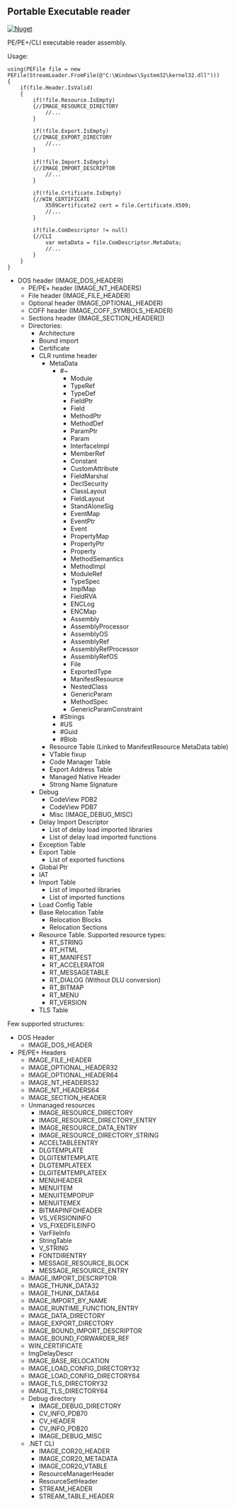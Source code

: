 ﻿## Portable Executable reader

[![Nuget](https://img.shields.io/nuget/v/AlphaOmega.PEReader)](https://www.nuget.org/packages/AlphaOmega.PEReader)

PE/PE+/CLI executable reader assembly.

Usage:

    using(PEFile file = new PEFile(StreamLoader.FromFile(@"C:\Windows\System32\kernel32.dll")))
    {
        if(file.Header.IsValid)
        {
            if(!file.Resource.IsEmpty)
            {//IMAGE_RESOURCE_DIRECTORY
                //...
            }

            if(!file.Export.IsEmpty)
            {//IMAGE_EXPORT_DIRECTORY
                //...
            }

            if(!file.Import.IsEmpty)
            {//IMAGE_IMPORT_DESCRIPTOR
                //...
            }

            if(!file.Crtificate.IsEmpty)
            {//WIN_CERTIFICATE
                X509Certificate2 cert = file.Certificate.X509;
                //...
            }

            if(file.ComDescriptor != null)
            {//CLI
                var metaData = file.ComDescriptor.MetaData;
                //...
            }
        }
    }

- DOS header (IMAGE_DOS_HEADER)
  - PE/PE+ header (IMAGE_NT_HEADERS)
  - File header (IMAGE_FILE_HEADER)
  - Optional header (IMAGE_OPTIONAL_HEADER)
  - COFF header (IMAGE_COFF_SYMBOLS_HEADER)
  - Sections header (IMAGE_SECTION_HEADER[])
  - Directories:
    - Architecture
    - Bound import
    - Certificate
    - CLR runtime header
      - MetaData
        - #~
          - Module
          - TypeRef
          - TypeDef
          - FieldPtr
          - Field
          - MethodPtr
          - MethodDef
          - ParamPtr
          - Param
          - InterfaceImpl
          - MemberRef
          - Constant
          - CustomAttribute
          - FieldMarshal
          - DeclSecurity
          - ClassLayout
          - FieldLayout
          - StandAloneSig
          - EventMap
          - EventPtr
          - Event
          - PropertyMap
          - PropertyPtr
          - Property
          - MethodSemantics
          - MethodImpl
          - ModuleRef
          - TypeSpec
          - ImplMap
          - FieldRVA
          - ENCLog
          - ENCMap
          - Assembly
          - AssemblyProcessor
          - AssemblyOS
          - AssemblyRef
          - AssemblyRefProcessor
          - AssemblyRefOS
          - File
          - ExportedType
          - ManifestResource
          - NestedClass
          - GenericParam
          - MethodSpec
          - GenericParamConstraint
        - #Strings
        - #US
        - #Guid
        - #Blob
      - Resource Table (Linked to ManifestResource MetaData table)
      - VTable fixup
      - Code Manager Table
      - Export Address Table
      - Managed Native Header
      - Strong Name Signature
    - Debug
      - CodeView PDB2
      - CodeView PDB7
      - Misc (IMAGE_DEBUG_MISC)
    - Delay Import Descriptor
      - List of delay load imported libraries
      - List of delay load imported functions
    - Exception Table
    - Export Table
      - List of exported functions
    - Global Ptr
    - IAT
    - Import Table
      - List of imported libraries
      - List of imported functions
    - Load Config Table
    - Base Relocation Table
      - Relocation Blocks
      - Relocation Sections
    - Resource Table. Supported resource types:
      - RT_STRING
      - RT_HTML
      - RT_MANIFEST
      - RT_ACCELERATOR
      - RT_MESSAGETABLE
      - RT_DIALOG (Without DLU conversion)
      - RT_BITMAP
      - RT_MENU
      - RT_VERSION
    - TLS Table

Few supported structures:

- DOS Header
  - IMAGE_DOS_HEADER
- PE/PE+ Headers
  - IMAGE_FILE_HEADER
  - IMAGE_OPTIONAL_HEADER32
  - IMAGE_OPTIONAL_HEADER64
  - IMAGE_NT_HEADERS32
  - IMAGE_NT_HEADERS64
  - IMAGE_SECTION_HEADER
  - Unmanaged resources
    - IMAGE_RESOURCE_DIRECTORY
    - IMAGE_RESOURCE_DIRECTORY_ENTRY
    - IMAGE_RESOURCE_DATA_ENTRY
    - IMAGE_RESOURCE_DIRECTORY_STRING
    - ACCELTABLEENTRY
    - DLGTEMPLATE
    - DLGITEMTEMPLATE
    - DLGTEMPLATEEX
    - DLGITEMTEMPLATEEX
    - MENUHEADER
    - MENUITEM
    - MENUITEMPOPUP
    - MENUITEMEX
    - BITMAPINFOHEADER
    - VS_VERSIONINFO
    - VS_FIXEDFILEINFO
    - VarFileInfo
    - StringTable
    - V_STRING
    - FONTDIRENTRY
    - MESSAGE_RESOURCE_BLOCK
    - MESSAGE_RESOURCE_ENTRY
  - IMAGE_IMPORT_DESCRIPTOR
  - IMAGE_THUNK_DATA32
  - IMAGE_THUNK_DATA64
  - IMAGE_IMPORT_BY_NAME
  - IMAGE_RUNTIME_FUNCTION_ENTRY
  - IMAGE_DATA_DIRECTORY
  - IMAGE_EXPORT_DIRECTORY
  - IMAGE_BOUND_IMPORT_DESCRIPTOR
  - IMAGE_BOUND_FORWARDER_REF
  - WIN_CERTIFICATE
  - ImgDelayDescr
  - IMAGE_BASE_RELOCATION
  - IMAGE_LOAD_CONFIG_DIRECTORY32
  - IMAGE_LOAD_CONFIG_DIRECTORY64
  - IMAGE_TLS_DIRECTORY32
  - IMAGE_TLS_DIRECTORY64
  - Debug directory
    - IMAGE_DEBUG_DIRECTORY
    - CV_INFO_PDB70
    - CV_HEADER
    - CV_INFO_PDB20
    - IMAGE_DEBUG_MISC
  - .NET CLI
    - IMAGE_COR20_HEADER
    - IMAGE_COR20_METADATA
    - IMAGE_COR20_VTABLE
    - ResourceManagerHeader
    - ResourceSetHeader
    - STREAM_HEADER
    - STREAM_TABLE_HEADER